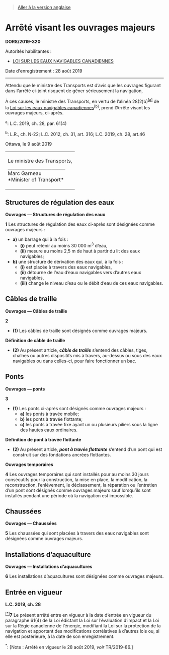 > [Aller à la version anglaise](/en/Regulations/Statutory%20Orders%20and%20Regulations/2019/320.md)

# Arrêté visant les ouvrages majeurs

**DORS/2019-320**

Autorités habilitantes : 
- [LOI SUR LES EAUX NAVIGABLES CANADIENNES](/fr/Lois/Lois%20révisées%20du%20Canada/N/N-22.md)

Date d'enregistrement : 28 août 2019

----------

Attendu que le ministre des Transports est d’avis que les ouvrages figurant dans l’arrêté ci-joint risquent de gêner sérieusement la navigation,

À ces causes, le ministre des Transports, en vertu de l’alinéa 28(2)b)<sup><a href='#nbp_2-290f_hq_23404'>[a]</a></sup> de la [Loi sur les eaux navigables canadiennes](/fr/Lois/Lois%20révisées%20du%20Canada/N/N-22.md)<sup><a href='#nbp_2-290f_hq_23405'>[b]</a></sup>, prend l’Arrêté visant les ouvrages majeurs, ci-après.

<a name='nbp_2-290f_hq_23404'><sup>a</sup></a>: L.C. 2019, ch. 28, par. 61(4)<br />

<a name='nbp_2-290f_hq_23405'><sup>b</sup></a>: L.R., ch. N-22; L.C. 2012, ch. 31, art. 316; L.C. 2019, ch. 28, art.46<br />

Ottawa, le 9 août 2019


<table>
<tr>
<td>
<p>Le ministre des Transports,<br />_________________________<br />Marc Garneau<br />*Minister of Transport*<br /></p></td>
</tr>
</table>





## Structures de régulation des eaux



**Ouvrages — Structures de régulation des eaux**

**1** Les structures de régulation des eaux ci-après sont désignées comme ouvrages majeurs :
- **a)** un barrage qui à la fois :
	- **(i)** peut retenir au moins 30 000 m<sup>3</sup> d’eau,
	- **(ii)** mesure au moins 2,5 m de haut à partir du lit des eaux navigables;
- **b)** une structure de dérivation des eaux qui, à la fois :
	- **(i)** est placée à travers des eaux navigables,
	- **(ii)** détourne de l’eau d’eaux navigables vers d’autres eaux navigables,
	- **(iii)** change le niveau d’eau ou le débit d’eau de ces eaux navigables.




## Câbles de traille



**Ouvrages — Câbles de traille**

**2** 

- **(1)** Les câbles de traille sont désignés comme ouvrages majeurs.

**Définition de câble de traille**

- **(2)** Au présent article, ***câble de traille*** s’entend des câbles, tiges, chaînes ou autres dispositifs mis à travers, au-dessus ou sous des eaux navigables ou dans celles-ci, pour faire fonctionner un bac.




## Ponts



**Ouvrages — ponts**

**3** 

- **(1)** Les ponts ci-après sont désignés comme ouvrages majeurs :
	- **a)** les ponts à travée mobile;
	- **b)** les ponts à travée flottante;
	- **c)** les ponts à travée fixe ayant un ou plusieurs piliers sous la ligne des hautes eaux ordinaires.

**Définition de pont à travée flottante**

- **(2)** Au présent article, ***pont à travée flottante*** s’entend d’un pont qui est construit sur des fondations ancrées flottantes.




**Ouvrages temporaires**

**4** Les ouvrages temporaires qui sont installés pour au moins 30 jours consécutifs pour la construction, la mise en place, la modification, la reconstruction, l’enlèvement, le déclassement, la réparation ou l’entretien d’un pont sont désignés comme ouvrages majeurs sauf lorsqu’ils sont installés pendant une période où la navigation est impossible.




## Chaussées



**Ouvrages — Chaussées**

**5** Les chaussées qui sont placées à travers des eaux navigables sont désignées comme ouvrages majeurs.




## Installations d’aquaculture



**Ouvrages — Installations d’aquacultures**

**6** Les installations d’aquacultures sont désignées comme ouvrages majeurs.




## Entrée en vigueur



**L.C. 2019, ch. 28**

<sup><a href='#nbp_SOR-2019-320_f_transform_hq_24716'>[*]</a></sup>**7** Le présent arrêté entre en vigueur à la date d’entrée en vigueur du paragraphe 61(4) de la Loi édictant la Loi sur l’évaluation d’impact et la Loi sur la Régie canadienne de l’énergie, modifiant la Loi sur la protection de la navigation et apportant des modifications corrélatives à d’autres lois ou, si elle est postérieure, à la date de son enregistrement.

<a name='nbp_SOR-2019-320_f_transform_hq_24716'><sup>*</sup></a>: [Note : Arrêté en vigueur le 28 août 2019, *voir* TR/2019-86.]<br />



